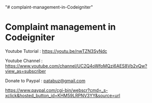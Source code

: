 "# complaint-management-in-Codeigniter" 


Complaint management in Codeigniter
==============================


Youtube Tutorial : https://youtu.be/nwTZN3SyNdc

Youtube Channel : https://www.youtube.com/channel/UC2Q4oWfoMQzi6AES8Vb2vQw?view_as=subscriber

Donate to Paypal : patabuz@gmail.com

https://www.paypal.com/cgi-bin/webscr?cmd=_s-xclick&hosted_button_id=KHM59LRPNV3YY&source=url

